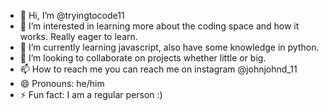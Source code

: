 - 👋 Hi, I’m @tryingtocode11
- 👀 I’m interested in learning more about the coding space and how it works. Really eager to learn.
- 🌱 I’m currently learning javascript, also have some knowledge in python.
- 💞️ I’m looking to collaborate on projects whether little or big.
- 📫 How to reach me you can reach me on instagram @johnjohnd_11
- 😄 Pronouns: he/him
- ⚡ Fun fact: I am a regular person :)

<!---
tryingtocode11/tryingtocode11 is a ✨ special ✨ repository because its `README.md` (this file) appears on your GitHub profile.
You can click the Preview link to take a look at your changes.
--->
